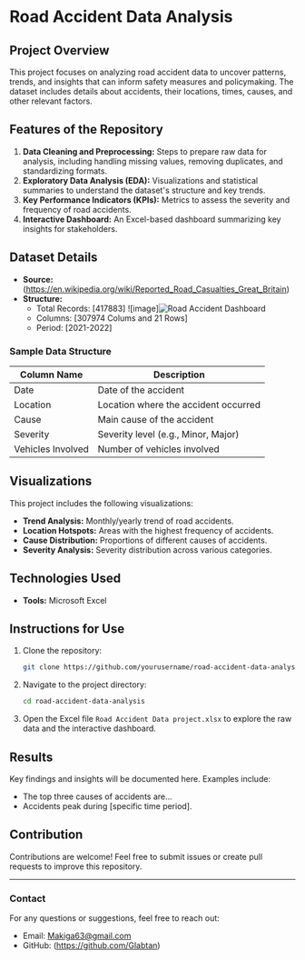 # Road Accident Data Analysis

## Project Overview
This project focuses on analyzing road accident data to uncover patterns, trends, and insights that can inform safety measures and policymaking. The dataset includes details about accidents, their locations, times, causes, and other relevant factors.

## Features of the Repository
1. **Data Cleaning and Preprocessing:** Steps to prepare raw data for analysis, including handling missing values, removing duplicates, and standardizing formats.
2. **Exploratory Data Analysis (EDA):** Visualizations and statistical summaries to understand the dataset's structure and key trends.
3. **Key Performance Indicators (KPIs):** Metrics to assess the severity and frequency of road accidents.
4. **Interactive Dashboard:** An Excel-based dashboard summarizing key insights for stakeholders.

## Dataset Details
- **Source:** (https://en.wikipedia.org/wiki/Reported_Road_Casualties_Great_Britain)
- **Structure:**
  - Total Records: [417883]
![image]![Road Accident Dashboard](https://github.com/user-attachments/assets/adeaf7c7-5db9-4e2c-a2ad-ec770ad313b5)
  - Columns: [307974 Colums and 21 Rows]
  - Period: [2021-2022]

### Sample Data Structure
| Column Name       | Description                          |
|-------------------|--------------------------------------|
| Date              | Date of the accident                |
| Location          | Location where the accident occurred|
| Cause             | Main cause of the accident          |
| Severity          | Severity level (e.g., Minor, Major) |
| Vehicles Involved | Number of vehicles involved         |

## Visualizations
This project includes the following visualizations:
- **Trend Analysis:** Monthly/yearly trend of road accidents.
- **Location Hotspots:** Areas with the highest frequency of accidents.
- **Cause Distribution:** Proportions of different causes of accidents.
- **Severity Analysis:** Severity distribution across various categories.

## Technologies Used
- **Tools:** Microsoft Excel

## Instructions for Use
1. Clone the repository:
   ```bash
   git clone https://github.com/yourusername/road-accident-data-analysis.git
   ```
2. Navigate to the project directory:
   ```bash
   cd road-accident-data-analysis
   ```
3. Open the Excel file `Road Accident Data project.xlsx` to explore the raw data and the interactive dashboard.

## Results
Key findings and insights will be documented here. Examples include:
- The top three causes of accidents are...
- Accidents peak during [specific time period].

## Contribution
Contributions are welcome! Feel free to submit issues or create pull requests to improve this repository.

---

### Contact
For any questions or suggestions, feel free to reach out:
- Email: Makiga63@gmail.com
- GitHub: (https://github.com/Glabtan)

